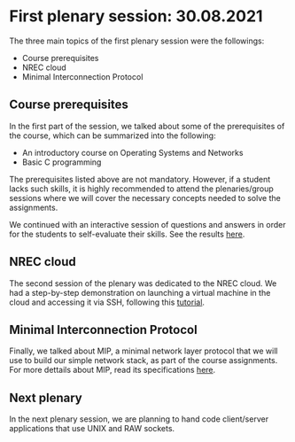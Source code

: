 # First plenary session: 30.08.2021 #

The three main topics of the first plenary session were the followings:

* Course prerequisites
* NREC cloud
* Minimal Interconnection Protocol

## Course prerequisites ##

In the first part of the session, we talked about some of the prerequisites of
the course, which can be summarized into the following:

* An introductory course on Operating Systems and Networks
* Basic C programming

The prerequisites listed above are not mandatory. However, if a student lacks
such skills, it is highly recommended to attend the plenaries/group sessions
where we will cover the necessary concepts needed to solve the assignments.</br>

We continued with an interactive session of questions and answers in order for
the students to self-evaluate their skills. See the results [here](./menti_results.pdf).

## NREC cloud ##

The second session of the plenary was dedicated to the NREC cloud. We had a
step-by-step demonstration on launching a virtual machine in the cloud and
accessing it via SSH, following this [tutorial](https://www.uio.no/studier/emner/matnat/ifi/IN3230/h21/oblig/running-your-vm-on-nrec.html).

## Minimal Interconnection Protocol ##

Finally, we talked about MIP, a minimal network layer protocol that we will use
to build our simple network stack, as part of the course assignments. For more
dettails about MIP, read its specifications [here](https://www.uio.no/studier/emner/matnat/ifi/IN3230/h21/oblig/ispec-mip-2021-oblig.txt).

## Next plenary ##

In the next plenary session, we are planning to hand code client/server
applications that use UNIX and RAW sockets.
